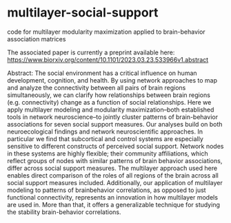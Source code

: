# multilayer-social-support
code for multilayer modularity maximization applied to brain-behavior association matrices

The associated paper is currently a preprint available here: https://www.biorxiv.org/content/10.1101/2023.03.23.533966v1.abstract

Abstract:
The social environment has a critical influence on human development, cognition, and health. By using network approaches to map and analyze the connectivity between all pairs of brain regions simultaneously, we can clarify how relationships between brain regions (e.g. connectivity) change as a function of social relationships. Here we apply multilayer modeling and modularity maximization–both established tools in network neuroscience–to jointly cluster patterns of brain-behavior associations for seven social support measures. Our analyses build on both neuroecological findings and network neuroscientific approaches. In particular we find that subcortical and control systems are especially sensitive to different constructs of perceived social support. Network nodes in these systems are highly flexible; their community affiliations, which reflect groups of nodes with similar patterns of brain behavior associations, differ across social support measures. The multilayer approach used here enables direct comparison of the roles of all regions of the brain across all social support measures included. Additionally, our application of multilayer modeling to patterns of brainbehavior correlations, as opposed to just functional connectivity, represents an innovation in how multilayer models are used in. More than that, it offers a generalizable technique for studying the stability brain-behavior correlations.
